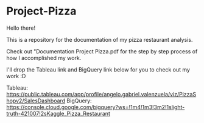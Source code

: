 # Project-Pizza

Hello there! 

This is a repository for the documentation of my pizza restaurant analysis.

Check out "Documentation Project Pizza.pdf for the step by step process of how I accomplished my work.

I'll drop the Tableau link and BigQuery link below for you to check out my work :D


Tableau: https://public.tableau.com/app/profile/angelo.gabriel.valenzuela/viz/PizzaShopv2/SalesDashboard
BigQuery: https://console.cloud.google.com/bigquery?ws=!1m4!1m3!3m2!1slight-truth-421007!2sKaggle_Pizza_Restaurant
